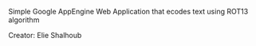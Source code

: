 Simple Google AppEngine Web Application that ecodes text using ROT13 algorithm 

Creator: Elie Shalhoub
